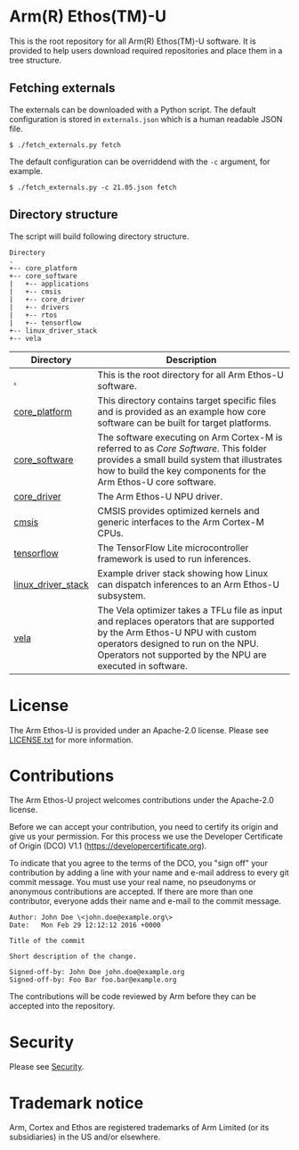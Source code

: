# Arm(R) Ethos(TM)-U

This is the root repository for all Arm(R) Ethos(TM)-U software. It is provided
to help users download required repositories and place them in a tree structure.

## Fetching externals

The externals can be downloaded with a Python script. The default configuration
is stored in `externals.json` which is a human readable JSON file.

```
$ ./fetch_externals.py fetch
```

The default configuration can be overriddend with the `-c` argument, for
example.

```
$ ./fetch_externals.py -c 21.05.json fetch
```

## Directory structure

The script will build following directory structure.

```
Directory
.
+-- core_platform
+-- core_software
|   +-- applications
|   +-- cmsis
|   +-- core_driver
|   +-- drivers
|   +-- rtos
|   +-- tensorflow
+-- linux_driver_stack
+-- vela
```

| Directory | Description |
--- | ---
| [.](https://review.mlplatform.org/plugins/gitiles/ml/ethos-u/ethos-u) | This is the root directory for all Arm Ethos-U software. |
| [core_platform](https://review.mlplatform.org/plugins/gitiles/ml/ethos-u/ethos-u-core-platform) | This directory contains target specific files and is provided as an example how core software can be built for target platforms. |
| [core_software](https://review.mlplatform.org/plugins/gitiles/ml/ethos-u/ethos-u-core-software) | The software executing on Arm Cortex-M is referred to as _Core Software_. This folder provides a small build system that illustrates how to build the key components for the Arm Ethos-U core software. |
| [core_driver](https://review.mlplatform.org/plugins/gitiles/ml/ethos-u/ethos-u-core-driver) | The Arm Ethos-U NPU driver. |
| [cmsis](https://github.com/ARM-software/CMSIS_5) | CMSIS provides optimized kernels and generic interfaces to the Arm Cortex-M CPUs. |
| [tensorflow](https://github.com/tensorflow/tensorflow) | The TensorFlow Lite microcontroller framework is used to run inferences. |
| [linux_driver_stack](https://review.mlplatform.org/plugins/gitiles/ml/ethos-u/ethos-u-linux-driver-stack) | Example driver stack showing how Linux can dispatch inferences to an Arm Ethos-U subsystem. |
| [vela](https://review.mlplatform.org/plugins/gitiles/ml/ethos-u/ethos-u-vela) | The Vela optimizer takes a TFLu file as input and replaces operators that are supported by the Arm Ethos-U NPU with custom operators designed to run on the NPU. Operators not supported by the NPU are executed in software. |

# License

The Arm Ethos-U is provided under an Apache-2.0 license. Please see
[LICENSE.txt](LICENSE.txt) for more information.

# Contributions

The Arm Ethos-U project welcomes contributions under the Apache-2.0 license.

Before we can accept your contribution, you need to certify its origin and give
us your permission. For this process we use the Developer Certificate of Origin
(DCO) V1.1 (https://developercertificate.org).

To indicate that you agree to the terms of the DCO, you "sign off" your
contribution by adding a line with your name and e-mail address to every git
commit message. You must use your real name, no pseudonyms or anonymous
contributions are accepted. If there are more than one contributor, everyone
adds their name and e-mail to the commit message.

```
Author: John Doe \<john.doe@example.org\>
Date:   Mon Feb 29 12:12:12 2016 +0000

Title of the commit

Short description of the change.
   
Signed-off-by: John Doe john.doe@example.org
Signed-off-by: Foo Bar foo.bar@example.org
```

The contributions will be code reviewed by Arm before they can be accepted into
the repository.

# Security

Please see [Security](SECURITY.md).

# Trademark notice

Arm, Cortex and Ethos are registered trademarks of Arm Limited (or its
subsidiaries) in the US and/or elsewhere.
